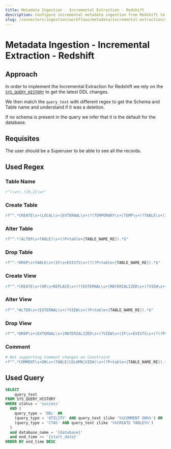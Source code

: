 ```yaml
---
title: Metadata Ingestion - Incremental Extraction - Redshift
description: Configure incremental metadata ingestion from Redshift to capture changes efficiently.
slug: /connectors/ingestion/workflows/metadata/incremental-extraction/redshift
---
```


# Metadata Ingestion - Incremental Extraction - Redshift

## Approach

In order to implement the Incremental Extraction for Redshift we rely on the [`SYS_QUERY_HISTORY`](https://docs.aws.amazon.com/redshift/latest/dg/SYS_QUERY_HISTORY.html) to get the latest DDL changes.

We then match the `query_text` with different regex to get the Schema and Table name and understand if it was a deletion.

If no schema is present in the query we infer that it is the default for the database.

## Requisites

The user should be a Superuser to be able to see all the records.

## Used Regex

### Table Name

```python
r"(\w+\.){0,2}\w+"
```

### Create Table

```python
rf"^.*CREATE\s+(LOCAL\s+|EXTERNAL\s+)?(TEMPORARY\s+|TEMP\s+)?TABLE\s+(IF\s+NOT\s+EXISTS\s+)?(?P<table>{TABLE_NAME_RE}).*$"
```

### Alter Table

```python
rf"^.*(ALTER\s+TABLE)\s+(?P<table>{TABLE_NAME_RE}).*$"
```

### Drop Table

```python
rf"^.*DROP\s+TABLE\s+(IF\s+EXISTS\s+)?(?P<table>{TABLE_NAME_RE}).*$"
```

### Create View

```python
rf"^.*CREATE\s+(OR\s+REPLACE\s+)?(EXTERNAL\s+|MATERIALIZED\s+)?VIEW\s+(?P<table>{TABLE_NAME_RE}).*$"
```

### Alter View

```python
rf"^.*ALTER\s+(EXTERNAL\s+)?VIEW\s+(?P<table>{TABLE_NAME_RE}).*$"
```

### Drop View

```python
rf"^.*DROP\s+(EXTERNAL\s+|MATERIALIZED\s+)?VIEW\s+(IF\s+EXISTS\s+)?(?P<table>{TABLE_NAME_RE}).*$"
```

### Comment

```python
# Not supporting Comment changes on Constraint
rf"^.*COMMENT\s+ON\s+(TABLE|COLUMN|VIEW)\s+(?P<table>{TABLE_NAME_RE}).*$"
```

## Used Query

```sql
SELECT
    query_text
FROM SYS_QUERY_HISTORY
WHERE status = 'success'
  AND (
    query_type = 'DDL' OR
    (query_type = 'UTILITY' AND query_text ilike '%%COMMENT ON%%') OR
    (query_type = 'CTAS' AND query_text ilike '%%CREATE TABLE%%')
  )
  and database_name = '{database}'
  and end_time >= '{start_date}'
ORDER BY end_time DESC
```
